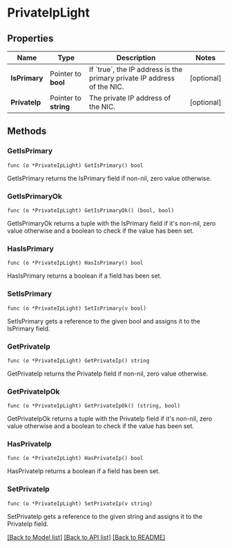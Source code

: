 # PrivateIpLight

## Properties

Name | Type | Description | Notes
------------ | ------------- | ------------- | -------------
**IsPrimary** | Pointer to **bool** | If &#x60;true&#x60;, the IP address is the primary private IP address of the NIC. | [optional] 
**PrivateIp** | Pointer to **string** | The private IP address of the NIC. | [optional] 

## Methods

### GetIsPrimary

`func (o *PrivateIpLight) GetIsPrimary() bool`

GetIsPrimary returns the IsPrimary field if non-nil, zero value otherwise.

### GetIsPrimaryOk

`func (o *PrivateIpLight) GetIsPrimaryOk() (bool, bool)`

GetIsPrimaryOk returns a tuple with the IsPrimary field if it's non-nil, zero value otherwise
and a boolean to check if the value has been set.

### HasIsPrimary

`func (o *PrivateIpLight) HasIsPrimary() bool`

HasIsPrimary returns a boolean if a field has been set.

### SetIsPrimary

`func (o *PrivateIpLight) SetIsPrimary(v bool)`

SetIsPrimary gets a reference to the given bool and assigns it to the IsPrimary field.

### GetPrivateIp

`func (o *PrivateIpLight) GetPrivateIp() string`

GetPrivateIp returns the PrivateIp field if non-nil, zero value otherwise.

### GetPrivateIpOk

`func (o *PrivateIpLight) GetPrivateIpOk() (string, bool)`

GetPrivateIpOk returns a tuple with the PrivateIp field if it's non-nil, zero value otherwise
and a boolean to check if the value has been set.

### HasPrivateIp

`func (o *PrivateIpLight) HasPrivateIp() bool`

HasPrivateIp returns a boolean if a field has been set.

### SetPrivateIp

`func (o *PrivateIpLight) SetPrivateIp(v string)`

SetPrivateIp gets a reference to the given string and assigns it to the PrivateIp field.


[[Back to Model list]](../README.md#documentation-for-models) [[Back to API list]](../README.md#documentation-for-api-endpoints) [[Back to README]](../README.md)


